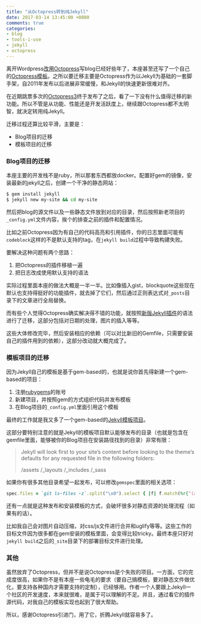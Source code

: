 ```yaml
---
title: "从Octopress转到纯Jekyll"
date: 2017-03-14 13:45:00 +0800
comments: true
categories: 
- blog
- tools-i-use
- jekyll
- octopress
---
```


离开Wordpress[改用Octopress](http://lenciel.com/2013/03/blog-with-octopress-and-github-pages/)写blog已经好些年了，本座甚至还写了一个自己的[Octopress模板](https://github.com/lenciel/octopress-theme-lenciel)。之所以要迁移主要是Octopress作为以Jekyll为基础的一套脚手架，自2011年发布以后进展非常缓慢，和Jekyll的快速更新很难对齐。

在近期跳票多次的[Octopress3](http://octopress.org/2015/01/15/octopress-3.0-is-coming/)终于发布了之后，看了一下没有什么值得迁移的新功能。所以不管是从功能、性能还是开发活跃度上，继续跟Octopress都不太明智，就决定转用纯Jekyll。

迁移过程还算比较平滑，主要是：

- Blog项目的迁移
- 模板项目的迁移

### Blog项目的迁移

本座主要的开发栈不是ruby，所以那套东西都放docker。配置好gem的镜像，安装最新的jekyll之后，创建一个干净的静态网站：

``` bash
$ gem install jekyll
$ jekyll new my-site && cd my-site
```

然后把blog的源文件以及一些静态文件放到对应的目录，然后按照新老项目的`_config.yml`文件内容，挨个的排查之前的插件和配置情况。

比如之前Octopress因为有自己的代码高亮和引用插件，你的日志里面可能有`codeblock`这样的不是默认支持的tag，在`jekyll build`过程中导致构建失败。

要解决这种问题有两个思路：

1. 把Octopress的插件移植一遍
2. 把日志改成使用默认支持的语法

实际过程里面本座的做法大概是一半一半。比如像插入gist，blockquote这些现在默认也支持得挺好的功能插件，就去掉了它们，然后通过正则表达式对`_posts`目录下的文章进行全局替换。


而有些个人觉得Octopress确实解决得不错的功能，就按照[新版Jekyll插件](https://jekyllrb.com/docs/plugins/)的语法进行了迁移，这部分包括对日期的处理，图片的插入等等。

这些大体修改完毕，然后安装相应的依赖（可以对比新旧的Gemfile，只需要安装自己的插件用到的依赖），这部分改动就大概完成了。

### 模板项目的迁移

因为Jekyll自己的模板是基于gem-based的，也就是说你首先得新建一个gem-based的项目：

1. 注册[rubygems](https://rubygems.org)的账号
2. 新建项目，并按照gem的方式组织代码并发布模板
3. 在Blog项目的`_config.yml`里面引用这个模板

最终的工作就是我又多了一个gem-based的[Jekyll模板项目](https://github.com/lenciel/jekyll-lenciel-theme)。

这部分要特别注意的就是Jekyll的模板项目默认能够发布的目录（也就是包含在gemfile里面，能够被你的Blog项目在安装路径找到的目录）非常有限：

> Jekyll will look first to your site’s content before looking to the theme’s defaults for any requested file in the following folders:
> 
> /assets
> /_layouts
> /_includes
> /_sass

如果你有很多其他目录希望一起发布，可以修改`gemspec`里面的相关选项：

``` ruby
spec.files = `git ls-files -z`.split("\x0").select { |f| f.match(%r{^(assets|_layouts|_includes|_sass|LICENSE|README|index)}i) }
```

还有一点就是这种发布和安装模板的方式，会破坏很多对静态资源的处理流程（如果有的话）。

比如我自己会对图片自动压缩，对css/js文件进行合并和uglify等等。这些工作的目标文件因为很多都在gem安装的模板里面，会变得比较tricky。最终本座只好对`jekyll build`之后的`_site`目录下的部署目标文件进行处理。

### 其他

虽然放弃了Octopress，但并不是说Octopress是个失败的项目。一方面，它的完成度很高，如果你不是有本座一些龟毛的要求（要自己搞模板，要对静态文件做优化，要支持各种国内才需要支持的定制），已经够用。作者一个人要跟上Jekyll一个社区的开发速度，本来就很难，是属于可以理解的不足。并且，通过看它的插件源代码，对我自己的模板实现也起到了很大帮助。

所以，感谢Octopress引进门，用了它，折腾Jekyll就容易多了。

